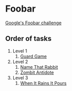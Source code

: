 # Foobar
[Google's Foobar challenge](http://www.google.com/foobar/)

## Order of tasks
1. Level 1
    1. [Guard Game](https://github.com/jwoos/foobar/tree/master/guardgame)
2. Level 2
    1. [Name That Rabbit](https://github.com/jwoos/foobar/tree/master/namethatrabbit)
    2. [Zombit Antidote](https://github.com/jwoos/foobar/tree/master/zombitantidote)
3. Level 3
    1. [When It Rains It Pours](https://github.com/jwoos/foobar/tree/master/whenitrainsitpours)
